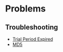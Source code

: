 # Problems

## Troubleshooting

- [Trial Period Expired](trial-period-expired-exception)
- [MD5](md5-exception)
